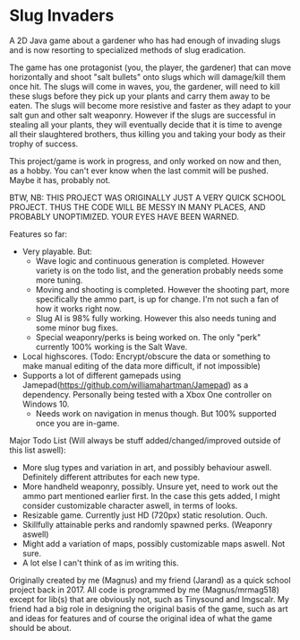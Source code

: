 # Slug Invaders
A 2D Java game about a gardener who has had enough of invading slugs and is now resorting to specialized methods of slug eradication.

The game has one protagonist (you, the player, the gardener) that can move horizontally and shoot "salt bullets" onto slugs which will damage/kill them once hit. 
The slugs will come in waves, you, the gardener, will need to kill these slugs before they pick up your plants and carry them away to be eaten.
The slugs will become more resistive and faster as they adapt to your salt gun and other salt weaponry.
However if the slugs are successful in stealing all your plants, they will eventually decide that it is time to avenge all their slaughtered brothers, thus killing you and taking your body as their trophy of success.

This project/game is work in progress, and only worked on now and then, as a hobby. You can't ever know when the last commit will be pushed. Maybe it has, probably not.

BTW, NB: THIS PROJECT WAS ORIGINALLY JUST A VERY QUICK SCHOOL PROJECT. THUS THE CODE WILL BE MESSY IN MANY PLACES, AND PROBABLY UNOPTIMIZED. YOUR EYES HAVE BEEN WARNED.

Features so far:
* Very playable. But:
  * Wave logic and continuous generation is completed. However variety is on the todo list, and the generation probably needs some more tuning.
  * Moving and shooting is completed. However the shooting part, more specifically the ammo part, is up for change. I'm not such a fan of how it works right now.
  * Slug AI is 98% fully working. However this also needs tuning and some minor bug fixes.
  * Special weaponry/perks is being worked on. The only "perk" currently 100% working is the Salt Wave.
* Local highscores. (Todo: Encrypt/obscure the data or something to make manual editing of the data more difficult, if not impossible)
* Supports a lot of different gamepads using Jamepad(https://github.com/williamahartman/Jamepad) as a dependency. Personally being tested with a Xbox One controller on Windows 10.
  * Needs work on navigation in menus though. But 100% supported once you are in-game.

Major Todo List (Will always be stuff added/changed/improved outside of this list aswell):
* More slug types and variation in art, and possibly behaviour aswell. Definitely different attributes for each new type.
* More handheld weaponry, possibly. Unsure yet, need to work out the ammo part mentioned earlier first. In the case this gets added, I might consider customizable character aswell, in terms of looks.
* Resizable game. Currently just HD (720px) static resolution. Ouch.
* Skillfully attainable perks and randomly spawned perks. (Weaponry aswell)
* Might add a variation of maps, possibly customizable maps aswell. Not sure.
* A lot else I can't think of as im writing this.

Originally created by me (Magnus) and my friend (Jarand) as a quick school project back in 2017. 
All code is programmed by me (Magnus/mrmag518) except for lib(s) that are obviously not, such as Tinysound and Imgscalr.
My friend had a big role in designing the original basis of the game, such as art and ideas for features and of course the original idea of what the game should be about.

